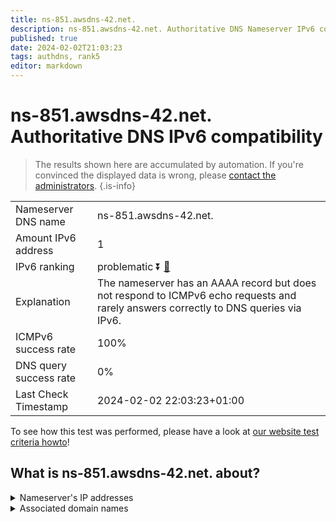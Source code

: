 ```yaml
---
title: ns-851.awsdns-42.net.
description: ns-851.awsdns-42.net. Authoritative DNS Nameserver IPv6 compatibility
published: true
date: 2024-02-02T21:03:23
tags: authdns, rank5
editor: markdown
---
```


# ns-851.awsdns-42.net. Authoritative DNS IPv6 compatibility

> The results shown here are accumulated by automation. If you're convinced the displayed data is wrong, please [contact the administrators](/howto/chat). 
{.is-info}




|   |   |
| - | - |
| Nameserver DNS name | ns-851.awsdns-42.net.
| Amount IPv6 address | 1
| IPv6 ranking | problematic :arrow_double_down: [🔗](/howto/ranking) |
| Explanation | The nameserver has an AAAA record but does not respond to ICMPv6 echo requests and rarely answers correctly to DNS queries via IPv6. |
| ICMPv6 success rate | 100%|
| DNS query success rate | 0% |
| Last Check Timestamp | 2024-02-02 22:03:23+01:00 |

To see how this test was performed, please have a look at [our website test criteria howto](/howto/testcriteria/authdns)!


## What is ns-851.awsdns-42.net. about?




<details>
<summary>Nameserver's IP addresses</summary>

2600:9000:5303:5300::1

</details>



<details>
<summary>Associated domain names</summary>

www.stern.de

</details>
